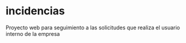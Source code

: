 # incidencias
Proyecto web para seguimiento a las solicitudes que realiza el usuario interno de la empresa
